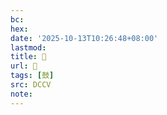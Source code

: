 ```yaml
---
bc:
hex:
date: '2025-10-13T10:26:48+08:00'
lastmod:
title: 􂡲
url: 􂡲
tags: [鼓]
src: DCCV
note:
---
```

